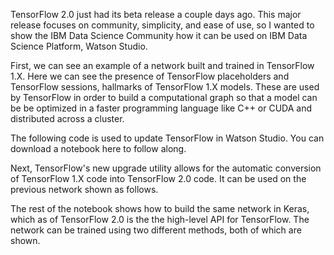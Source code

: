 TensorFlow 2.0 just had its beta release a couple days ago. This major release focuses on community, simplicity, and ease of use, so I wanted to show the IBM Data Science Community how it can be used on IBM Data Science Platform, Watson Studio.

First, we can see an example of a network built and trained in TensorFlow 1.X. Here we can see the presence of TensorFlow placeholders and TensorFlow sessions, hallmarks of TensorFlow 1.X models. These are used by TensorFlow in order to build a computational graph so that a model can be be optimized in a faster programming language like C++ or CUDA and distributed across a cluster.

The following code is used to update TensorFlow in Watson Studio. You can download a notebook here to follow along. 

Next, TensorFlow's new upgrade utility allows for the automatic conversion of TensorFlow 1.X code into TensorFlow 2.0 code. It can be used on the previous network shown as follows.

The rest of the notebook shows how to build the same network in Keras, which as of TensorFlow 2.0 is the the high-level API for TensorFlow. The network can be trained using two different methods, both of which are shown.

